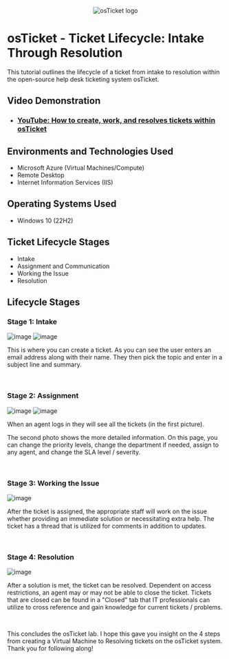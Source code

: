 <p align="center">
<img src="https://i.imgur.com/Clzj7Xs.png" alt="osTicket logo"/>
</p>

<h1>osTicket - Ticket Lifecycle: Intake Through Resolution</h1>
This tutorial outlines the lifecycle of a ticket from intake to resolution within the open-source help desk ticketing system osTicket.<br />


<h2>Video Demonstration</h2>

- ### [YouTube: How to create, work, and resolves tickets within osTicket](https://www.youtube.com)

<h2>Environments and Technologies Used</h2>

- Microsoft Azure (Virtual Machines/Compute)
- Remote Desktop
- Internet Information Services (IIS)

<h2>Operating Systems Used </h2>

- Windows 10</b> (22H2)

<h2>Ticket Lifecycle Stages</h2>

- Intake
- Assignment and Communication
- Working the Issue
- Resolution

<h2>Lifecycle Stages</h2>
<h3>Stage 1: Intake</h3>
<p>
  
![image](https://github.com/YossefElsawy/ticket-lifecycle/assets/141590348/f5617616-c65b-49a6-aa55-f567f8739ee4)
![image](https://github.com/YossefElsawy/ticket-lifecycle/assets/141590348/aff43996-fe39-4fae-9ea1-6939002f8065)
</p>
<p>

This is where you can create a ticket. As you can see the user enters an email address along with their name. They then pick the topic and enter in a subject line and summary.
</p>
<br />
<h3>Stage 2: Assignment</h3>
<p>

![image](https://github.com/YossefElsawy/ticket-lifecycle/assets/141590348/3da5fcf5-8b8f-4568-b87c-63bfd530be32)
![image](https://github.com/YossefElsawy/ticket-lifecycle/assets/141590348/4db3227c-cee7-4052-b895-d776a24b9e0e)

</p>
<p>

When an agent logs in they will see all the tickets (in the first picture).

The second photo shows the more detailed information. On this page, you can change the priority levels, change the department if needed, assign to any agent, and change the SLA level / severity.
</p>
<br />
<h3>Stage 3: Working the Issue</h3>
<p>

![image](https://github.com/YossefElsawy/ticket-lifecycle/assets/141590348/284c6d56-9a8e-40b6-9771-1bb29a4e6e21)
</p>
<p>

After the ticket is assigned, the appropriate staff will work on the issue whether providing an immediate solution or necessitating extra help. The ticket has a thread that is utilized for comments in addition to updates.
</p>
<br />
<h3>Stage 4: Resolution</h3>
<p>

![image](https://github.com/YossefElsawy/ticket-lifecycle/assets/141590348/13d5e19a-f1cb-4933-a579-dab8c24a34ab)
</p>
<p>

After a solution is met, the ticket can be resolved. Dependent on access restrictions, an agent may or may not be able to close the ticket. Tickets that are closed can be found in a "Closed" tab that IT professionals can utilize to cross reference and gain knowledge for current tickets / problems. 
</p>
<br />
<p>
This concludes the osTicket lab. I hope this gave you insight on the 4 steps from creating a Virtual Machine to Resolving tickets on the osTicket system. Thank you for following along!
</p>
<br />
